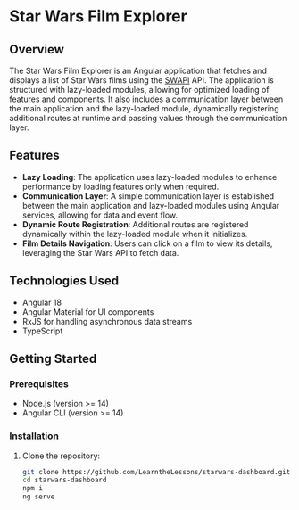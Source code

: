 # Star Wars Film Explorer

## Overview

The Star Wars Film Explorer is an Angular application that fetches and displays a list of Star Wars films using the [SWAPI](https://swapi.dev/api/films) API. The application is structured with lazy-loaded modules, allowing for optimized loading of features and components. It also includes a communication layer between the main application and the lazy-loaded module, dynamically registering additional routes at runtime and passing values through the communication layer.

## Features

- **Lazy Loading**: The application uses lazy-loaded modules to enhance performance by loading features only when required.
- **Communication Layer**: A simple communication layer is established between the main application and lazy-loaded modules using Angular services, allowing for data and event flow.
- **Dynamic Route Registration**: Additional routes are registered dynamically within the lazy-loaded module when it initializes.
- **Film Details Navigation**: Users can click on a film to view its details, leveraging the Star Wars API to fetch data.

## Technologies Used

- Angular 18
- Angular Material for UI components
- RxJS for handling asynchronous data streams
- TypeScript

## Getting Started

### Prerequisites

- Node.js (version >= 14)
- Angular CLI (version >= 14)

### Installation

1. Clone the repository:

   ```bash
   git clone https://github.com/LearntheLessons/starwars-dashboard.git
   cd starwars-dashboard
   npm i
   ng serve
   ```

